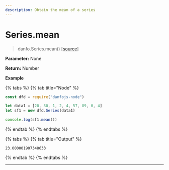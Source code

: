```yaml
---
description: Obtain the mean of a series
---
```


# Series.mean

> danfo.Series.mean()     \[[source](https://github.com/opensource9ja/danfojs/blob/master/danfojs/src/core/series.js#L253)]

**Parameter:** None

**Return:** Number

**Example**

{% tabs %}
{% tab title="Node" %}
```javascript
const dfd = require("danfojs-node")

let data1 = [20, 30, 1, 2, 4, 57, 89, 0, 4]
let sf1 = new dfd.Series(data1)

console.log(sf1.mean())
```
{% endtab %}
{% endtabs %}

{% tabs %}
{% tab title="Output" %}
```
23.000001907348633
```
{% endtab %}
{% endtabs %}

****
